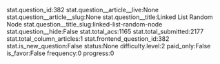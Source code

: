 stat.question_id:382
stat.question__article__live:None
stat.question__article__slug:None
stat.question__title:Linked List Random Node
stat.question__title_slug:linked-list-random-node
stat.question__hide:False
stat.total_acs:1165
stat.total_submitted:2177
stat.total_column_articles:1
stat.frontend_question_id:382
stat.is_new_question:False
status:None
difficulty.level:2
paid_only:False
is_favor:False
frequency:0
progress:0
